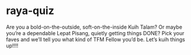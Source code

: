 # raya-quiz
Are you a bold-on-the-outside, soft-on-the-inside Kuih Talam? Or maybe you’re a dependable Lepat Pisang, quietly getting things DONE? Pick your faves and we’ll tell you what kind of TFM Fellow you’d be. Let’s kuih things up!!!!
